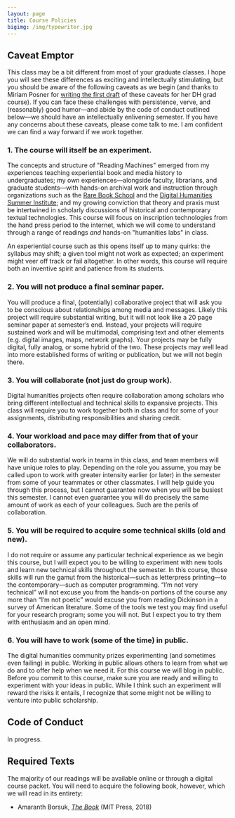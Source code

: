 ```yaml
---
layout: page
title: Course Policies
bigimg: /img/typewriter.jpg
---
```


## Caveat Emptor

This class may be a bit different from most of your graduate classes. I hope you will see these differences as exciting and intellectually stimulating, but you should be aware of the following caveats as we begin (and thanks to Miriam Posner for [writing the first draft](http://dh201.humanities.ucla.edu/2013/#why) of these caveats for her DH grad course). If you can face these challenges with persistence, verve, and (reasonably) good humor—and abide by the code of conduct outlined below—we should have an intellectually enlivening semester. If you have any concerns about these caveats, please come talk to me. I am confident we can find a way forward if we work together. 

### 1. The course will itself be an experiment.

The concepts and structure of "Reading Machines" emerged from my experiences teaching experiential book and media history to undergraduates; my own experiences—alongside faculty, librarians, and graduate students—with hands-on archival work and instruction through organizations such as the [Rare Book School](https://rarebookschool.org/) and the [Digital Humanities Summer Institute](http://dhsi.org); and my growing conviction that theory and praxis must be intertwined in scholarly discussions of historical and contemporary textual technologies. This course will focus on inscription technologies from the hand press period to the internet, which we will come to understand through a range of readings *and* hands-on "humanities labs" in class. 

An experiential course such as this opens itself up to many quirks: the syllabus may shift; a given tool might not work as expected; an experiment might veer off track or fail altogether. In other words, this course will require both an inventive spirit and patience from its students.

### 2. You will not produce a final seminar paper.

You will produce a final, (potentially) collaborative project that will ask you to be conscious about relationships among media and messages. Likely this project will require substantial writing, but it will not look like a 20 page seminar paper at semester’s end. Instead, your projects will require sustained work and will be multimodal, comprising text and other elements (e.g. digital images, maps, network graphs). Your projects may be fully digital, fully analog, or some hybrid of the two. These projects may well lead into more established forms of writing or publication, but we will not begin there. 

### 3. You will collaborate (not just do group work).

Digital humanities projects often require collaboration among scholars who bring different intellectual and technical skills to expansive projects. This class will require you to work together both in class and for some of your assignments, distributing responsibilities and sharing credit.

### 4. Your workload and pace may differ from that of your collaborators.

We will do substantial work in teams in this class, and team members will have unique roles to play. Depending on the role you assume, you may be called upon to work with greater intensity earlier (or later) in the semester from some of your teammates or other classmates. I will help guide you through this process, but I cannot guarantee now when you will be busiest this semester. I cannot even guarantee you will do precisely the same amount of work as each of your colleagues. Such are the perils of collaboration.

### 5. You will be required to acquire some technical skills (old and new).

I do not require or assume any particular technical experience as we begin this course, but I will expect you to be willing to experiment with new tools and learn new technical skills throughout the semester. In this course, those skills will run the gamut from the historical—such as letterpress printing—to the contemporary—such as computer programming. “I’m not very technical” will not excuse you from the hands-on portions of the course any more than “I’m not poetic” would excuse you from reading Dickinson in a survey of American literature. Some of the tools we test you may find useful for your research program; some you will not. But I expect you to try them with enthusiasm and an open mind.

### 6. You will have to work (some of the time) in public.

The digital humanities community prizes experimenting (and sometimes even failing) in public. Working in public allows others to learn from what we do and to offer help when we need it. For this course we will blog in public. Before you commit to this course, make sure you are ready and willing to experiment with your ideas in public. While I think such an experiment will reward the risks it entails, I recognize that some might not be willing to venture into public scholarship.

## Code of Conduct

In progress.

## Required Texts

The majority of our readings will be available online or through a digital course packet. You will need to acquire the following book, however, which we will read in its entirety:

+ Amaranth Borsuk, [*The Book*](https://mitpress.mit.edu/books/book) (MIT Press, 2018)
